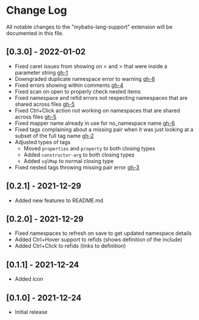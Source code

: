 # Change Log
All notable changes to the "mybatis-lang-support" extension will be documented in this file.

## [0.3.0] - 2022-01-02
- Fixed caret issues from showing on < and > that were inside a parameter string [gh-1](/../../issues/1)
- Downgraded duplicate namespace error to warning [gh-6](/../../issues/6)
- Fixed errors showing within comments [gh-4](/../../issues/4)
- Fixed scan on open to properly check nested items
- Fixed namespace and refid errors not respecting namespaces that are shared across files [gh-5](/../../issues/5)
- Fixed Ctrl+Click action not working on namespaces that are shared across files [gh-5](/../../issues/5)
- Fixed mapper name already in use for no_namespace name [gh-6](/../../issues/6)
- Fixed tags complaining about a missing pair when it was just looking at a subset of the full tag name [gh-2](/../../issues/2)
- Adjusted types of tags
  - Moved `properties` and `property` to both closing types
  - Added `constructor-arg` to both closing types
  - Added `sqlMap` to normal closing type
- Fixed nested tags throwing missing pair error [gh-3](/../../issues/3)

## [0.2.1] - 2021-12-29
- Added new features to README.md

## [0.2.0] - 2021-12-29
- Fixed namespaces to refresh on save to get updated namespace details
- Added Ctrl+Hover support to refids (shows definition of the include)
- Added Ctrl+Click to refids (links to definition)

## [0.1.1] - 2021-12-24
- Added icon

## [0.1.0] - 2021-12-24
- Initial release
